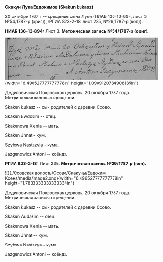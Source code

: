 **Скакун Лука Евдокимов (Skakun Łukasz)**

20 октября 1787 г -- крещение сына Луки (НИАБ 136-13-894, лист 3,
№54/1787-р (ориг)), (РГИА 823-2-18, лист 235, №29/1787-р (коп)).

**НИАБ 136-13-894:** Лист 3. **Метрическая запись №54/1787-р (ориг).**

![](./media/c0543a4533ee2664e352cd3b1c2a391864c4b8f7.png){width="6.496527777777778in"
height="1.0909120734908135in"}

Дедиловичская Покровская церковь. 20 октября 1787 года. Метрическая
запись о крещении.

Skakun Łukasz -- сын родителей с деревни Осово.

Skakun Ewdokim -- отец.

Skakunowa Xienia -- мать.

Skakun Jhnat - кум.

Szyłowa Nastazyia - кума.

Jazgunowicz Antoni -- ксёндз.

**РГИА 823-2-18:** Лист 235. **Метрическая запись №29/1787-р (коп).**

![](./Осовская волость/Осово/Скакуны/Евдоким Ксеня/media/image2.png){width="6.496527777777778in"
height="1.7833333333333334in"}

Дедиловичская Покровская церковь. 20 октября 1787 года. Метрическая
запись о крещении.

Skakun Łukasz -- сын родителей с деревни Осово.

Skakun Audakim -- отец.

Skakunowa Xienia -- мать.

Skakun Jhnat -- кум.

Szyłowa Nastazya - кума.

Jazgunowicz Antoni -- ксёндз.
